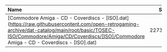 |Name|Size|
|:---|---:|
|[Commodore Amiga - CD - Coverdiscs - [ISO].dat](https://raw.githubusercontent.com/open-retrogaming-archive/dat-catalog/main/root/basic/TOSEC-ISO/Commodore/Amiga/CD/Coverdiscs/[ISO]/Commodore Amiga - CD - Coverdiscs - [ISO].dat)|227320|
